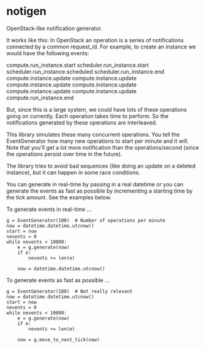 notigen
=======

OpenStack-like notification generator.

It works like this: In OpenStack an operation is a series of notifications
connected by a common request_id. For example, to create an instance we would
have the following events:

compute.run_instance.start
scheduler.run_instance.start
scheduler.run_instance.scheduled
scheduler.run_instance.end
compute.instance.update
compute.instance.update
compute.instance.update
compute.instance.update
compute.instance.update
compute.instance.update
compute.run_instance.end

But, since this is a large system, we could have lots of these operations
going on currently. Each operation takes time to perform. So the
notifications generated by these operations are interleaved.

This library simulates these many concurrent operations. You tell 
the EventGenerator how many new operations to start per minute
and it will. Note that you'll get a lot more notification than 
the operations/second (since the operations persist over time in the
future). 

The library tries to avoid bad sequences (like doing an update on 
a deleted instance), but it can happen in some race conditions.

You can generate in real-time by passing in a real datetime or
you can generate the events as fast as possible by incrementing
a starting time by the tick amount. See the examples below.

To generate events in real-time ...

    g = EventGenerator(100)  # Number of operations per minute
    now = datetime.datetime.utcnow()
    start = now
    nevents = 0
    while nevents < 10000:
        e = g.generate(now)
        if e:
            nevents += len(e)

        now = datetime.datetime.utcnow()

To generate events as fast as possible ...

    g = EventGenerator(100)  # Not really relevant
    now = datetime.datetime.utcnow()
    start = now
    nevents = 0
    while nevents < 10000:
        e = g.generate(now)
        if e:
            nevents += len(e)

        now = g.move_to_next_tick(now)
